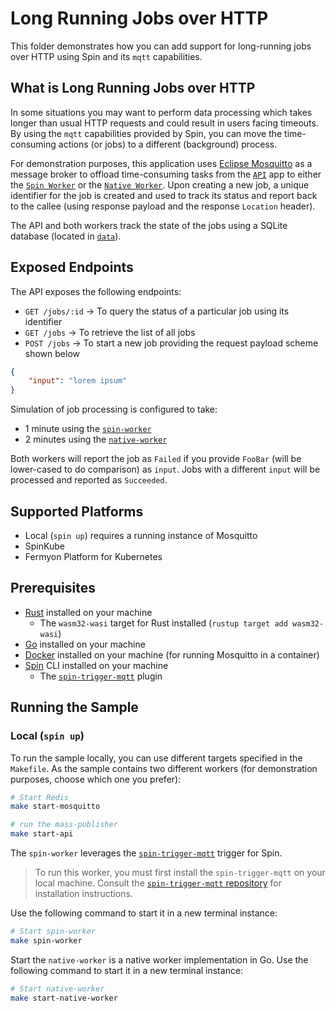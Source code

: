 # Long Running Jobs over HTTP

This folder demonstrates how you can add support for long-running jobs over HTTP using Spin and its `mqtt` capabilities.

## What is Long Running Jobs over HTTP

In some situations you may want to perform data processing which takes longer than usual HTTP requests and could result in users facing timeouts. By using the `mqtt` capabilities provided by Spin, you can move the time-consuming actions (or jobs) to a different (background) process.

For demonstration purposes, this application uses [Eclipse Mosquitto](https://mosquitto.org/) as a message broker to offload time-consuming tasks from the [`API`](./api/) app to either the [`Spin Worker`](./spin-worker/) or the [`Native Worker`](./native-worker/). Upon creating a new job, a unique identifier for the job is created and used to track its status and report back to the callee (using response payload and the response `Location` header).

The API and both workers track the state of the jobs using a SQLite database (located in [`data`](./data/)).

## Exposed Endpoints

The API exposes the following endpoints:

- `GET /jobs/:id` -> To query the status of a particular job using its identifier
- `GET /jobs` -> To retrieve the list of all jobs
- `POST /jobs` -> To start a new job providing the request payload scheme shown below

```json
{
    "input": "lorem ipsum"
}
```
Simulation of job processing is configured to take:

- 1 minute using the [`spin-worker`](./spin-worker/) 
- 2 minutes using the [`native-worker`](./native-worker/)

Both workers will report the job as `Failed` if you provide `FooBar` (will be lower-cased to do comparison) as `input`. Jobs with a different `input` will be processed and reported as `Succeeded`.

## Supported Platforms

- Local (`spin up`) requires a running instance of Mosquitto
- SpinKube
- Fermyon Platform for Kubernetes

## Prerequisites

- [Rust](https://www.rust-lang.org/) installed on your machine
  - The `wasm32-wasi` target for Rust installed (`rustup target add wasm32-wasi`)
- [Go](https://go.dev/) installed on your machine
- [Docker](https://docker.com) installed on your machine (for running Mosquitto in a container)
- [Spin](https://developer.fermyon.com/spin/v2/index) CLI installed on your machine
  - The [`spin-trigger-mqtt`](https://github.com/spinkube/spin-trigger-mqtt) plugin  

## Running the Sample

### Local (`spin up`)

To run the sample locally, you can use different targets specified in the `Makefile`. As the sample contains two different workers (for demonstration purposes, choose which one you prefer):

```bash
# Start Redis
make start-mosquitto

# run the mass-publisher
make start-api
```

The `spin-worker` leverages the [`spin-trigger-mqtt`](https://github.com/spinkube/spin-trigger-mqtt) trigger for Spin. 

> To run this worker, you must first install the `spin-trigger-mqtt` on your local machine. Consult the [`spin-trigger-mqtt` repository](https://github.com/spinkube/spin-trigger-mqtt) for installation instructions.

Use the following command to start it in a new terminal instance:

```bash
# Start spin-worker
make spin-worker
```

Start the `native-worker` is a native worker implementation in Go. Use the following command to start it in a new terminal instance:

```bash
# Start native-worker
make start-native-worker
```